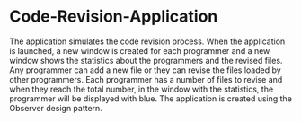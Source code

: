 # Code-Revision-Application

The application simulates the code revision process. When the application is launched, a new window is created for each programmer and a new window shows the statistics about the programmers and the revised files. Any programmer can add a new file or they can revise the files loaded by other programmers. Each programmer has a number of files to revise and when they reach the total number, in the window with the statistics, the programmer will be displayed with blue.
The application is created using the Observer design pattern.
